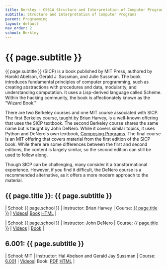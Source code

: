 ```yaml
---
title: Berkley - CS61A Structure and Interpretation of Computer Programs
subtitle: Structure and Interpretation of Computer Programs
parent: Programming
layout: default
nav_order: 2
school: Berkley
---
```


# {{ page.subtitle }}

{{ page.subtitle }} (SICP) is a book published by MIT Press, authored by Harold Abelson, Gerald J. Sussman, and Julie Sussman. The book introduces fundamental principles of computer programming, such as creating abstractions with procedures and data, modularity, and understanding computation. It uses a Lisp-derived language called Scheme. Within the hacking community, the book is affectionately known as the "Wizard Book."

There are two Berkeley courses and one MIT course associated with SICP. The first Berkeley course, taught by Brian Harvey, is a well-known offering that uses the SICP textbook. The second Berkeley course shares the same name but is taught by John DeNero. While it covers similar topics, it uses Python and DeNero's own textbook, [Composing Programs](https://www.composingprograms.com/). The final course is an MIT offering that covers material from the first edition of the SICP book. While there are some differences between the first and second editions, the content is largely similar, so the second edition can still be used to follow along.

Though SICP can be challenging, many consider it a transformational experience. However, if you find it difficult, the DeNero course is a recommended alternative, as it offers a more modern approach to the material.

## {{ page.title }}: {{ page.subtitle }}

| School: {{ page.school }} | Instructor: Brian Harvey | Course: [{{ page.title }}](https://archive.org/details/ucberkeley-webcast-PL3E89002AA9B9879E?sort=title) | [Videos](https://archive.org/details/ucberkeley-webcast-PL3E89002AA9B9879E?sort=title)| [Book](https://web.mit.edu/6.001/6.037/sicp.pdf) [HTML](https://mitp-content-server.mit.edu/books/content/sectbyfn/books_pres_0/6515/sicp.zip/index.html) |

| School: {{ page.school }} | Instructor: John DeNero | Course: [{{ page.title }}](https://cs61a.org/) | [Videos](https://www.youtube.com/@JohnDeNero/playlists) | [Book](https://www.composingprograms.com/) |

## 6.001: {{ page.subtitle }}

| School: MIT | Instructor: Hal Abelson and Gerald Jay Sussman | Course: [6.001](https://ocw.mit.edu/courses/6-001-structure-and-interpretation-of-computer-programs-spring-2005/video_galleries/video-lectures/) | [Videos](https://ocw.mit.edu/courses/6-001-structure-and-interpretation-of-computer-programs-spring-2005/video_galleries/video-lectures/)| Book: [PDF](https://web.mit.edu/6.001/6.037/sicp.pdf) [HTML](https://mitp-content-server.mit.edu/books/content/sectbyfn/books_pres_0/6515/sicp.zip/index.html) |
